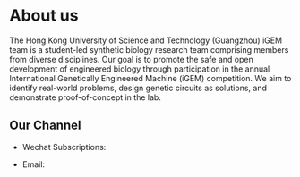 # About us

The Hong Kong University of Science and Technology (Guangzhou) iGEM team is a student-led synthetic biology research team comprising members from diverse disciplines. Our goal is to promote the safe and open development of engineered biology through participation in the annual International Genetically Engineered Machine (iGEM) competition. We aim to identify real-world problems, design genetic circuits as solutions, and demonstrate proof-of-concept in the lab.

## Our Channel

- Wechat Subscriptions:

- Email:
